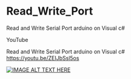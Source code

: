 # Read_Write_Port
Read and Write Serial Port arduino on Visual c#

YouTube

Read and Write Serial Port arduino on Visual c#
https://youtu.be/ZEIJbSsl5os

[![IMAGE ALT TEXT HERE](https://img.youtube.com/vi/ZEIJbSsl5os/0.jpg)](https://www.youtube.com/ZEIJbSsl5os)
